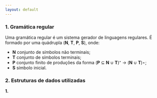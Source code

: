 ```yaml
---
layout: default
---
```


### 1. Gramática regular

Uma gramática regular é um sistema gerador de linguagens regulares. É formado por uma quádrupla (**N**, **T**, **P**, **S**), onde:

- **N** conjunto de símbolos não terminais;
- **T** conjunto de símbolos terminais;
- **P** conjunto finito de produções da forma (**P** ⊆ **N** ∪ **T**)⁺ → (**N** ∪ **T**)⋆;
- **S** símbolo inicial.

### 2. Estruturas de dados utilizadas

**1.**